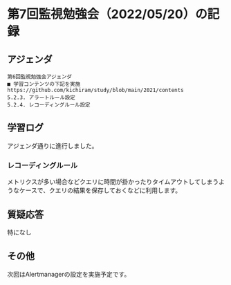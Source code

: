 # 第7回監視勉強会（2022/05/20）の記録
## アジェンダ
```
第6回監視勉強会アジェンダ
■ 学習コンテンツの下記を実施
https://github.com/kichiram/study/blob/main/2021/contents
5.2.3. アラートルール設定
5.2.4. レコーディングルール設定
```
## 学習ログ
アジェンダ通りに進行しました。
### レコーディングルール
メトリクスが多い場合などクエリに時間が掛かったりタイムアウトしてしまうようなケースで、クエリの結果を保存しておくなどに利用します。
## 質疑応答
特になし
## その他
次回はAlertmanagerの設定を実施予定です。
